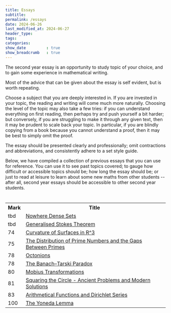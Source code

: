 ```yaml
---
title: Essays
subtitle: 
permalink: /essays
date: 2024-06-26
last_modified_at: 2024-06-27
header_type:
tags:
categories:
show_date         : true
show_breadcrumb   : true
---
```


The second year essay is an opportunity to study topic of your choice, and to gain some experience in mathematical writing.

Most of the advice that can be given about the essay is self evident, but is worth repeating.

Choose a subject that you are deeply interested in. If you are invested in your topic, the reading and writing will come much more naturally. Choosing the level of the topic may also take a few tries: if you can understand everything on first reading, then perhaps try and push yourself a bit harder; but conversely, if you are struggling to make it through any given text, then it may be prudent to scale back your topic. In particular, if you are blindly copying from a book because you cannot understand a proof, then it may be best to simply omit the proof.

The essay should be presented clearly and professionally; omit contractions and abbreviations, and consistently adhere to a set style guide.

Below, we have compiled a collection of previous essays that you can use for reference. You can use it to see past topics covered; to gauge how difficult or accessible topics should be; how long the essay should be; or just to read at leisure to learn about some new maths from other students -- after all, second year essays should be accessible to other second year students.

<br/>

<style>
tbody{
    width: 100%;
    display: table;
}
</style>

<table style="margin: 0px auto; width:100%;">
  <tr>
    <th>Mark</th>
    <th>Title</th>
  </tr>
  <tr>
    <td>tbd</td>
    <td><a href="./assets/essays-2/tbd_-Nowhere-Dense-Sets.pdf">Nowhere Dense Sets</a></td>
  </tr>
  <tr>
    <td>tbd</td>
    <td><a href="./assets/essays-2/tbd_-Generalised-Stokes-Theorem.pdf">Generalised Stokes Theorem</a></td>
  </tr>
  <tr>
    <td>74</td>
    <td><a href="./assets/essays-2/74_-Curvature-of-Surfaces-in-R^3.pdf">Curvature of Surfaces in R^3</a></td>
  </tr>
  <tr>
    <td>75</td>
    <td><a href="./assets/essays-2/75_-The-Distribution-of-Prime-Numbers-and-the-Gaps-Between-Primes.pdf">The Distribution of Prime Numbers and the Gaps Between Primes</a></td>
  </tr>
  <tr>
    <td>78</td>
    <td><a href="./assets/essays-2/78_-Octonions.pdf">Octonions</a></td>
  </tr>
  <tr>
    <td>78</td>
    <td><a href="./assets/essays-2/78_-The-Banach–Tarski-Paradox.pdf">The Banach–Tarski Paradox</a></td>
  </tr>
  <tr>
    <td>80</td>
    <td><a href="./assets/essays-2/80_-Möbius-Transformations.pdf">Mobius Transformations</a></td>
  </tr>
  <tr>
    <td>81</td>
    <td><a href="./assets/essays-2/81_-Squaring-the-Circle_-Ancient-Problems-and-Modern-Solutions.pdf">Squaring the Circle - Ancient Problems and Modern Solutions</a></td>
  </tr>
  <tr>
    <td>83</td>
    <td><a href="./assets/essays-2/83_-Arithmetical-Functions-and-Dirichlet-Series.pdf">Arithmetical Functions and Dirichlet Series</a></td>
  </tr>
  <tr>
    <td>100</td>
    <td><a href="./assets/essays-2/100_-The-Yoneda-Lemma.pdf">The Yoneda Lemma</a></td>
  </tr>
</table>

<br/>